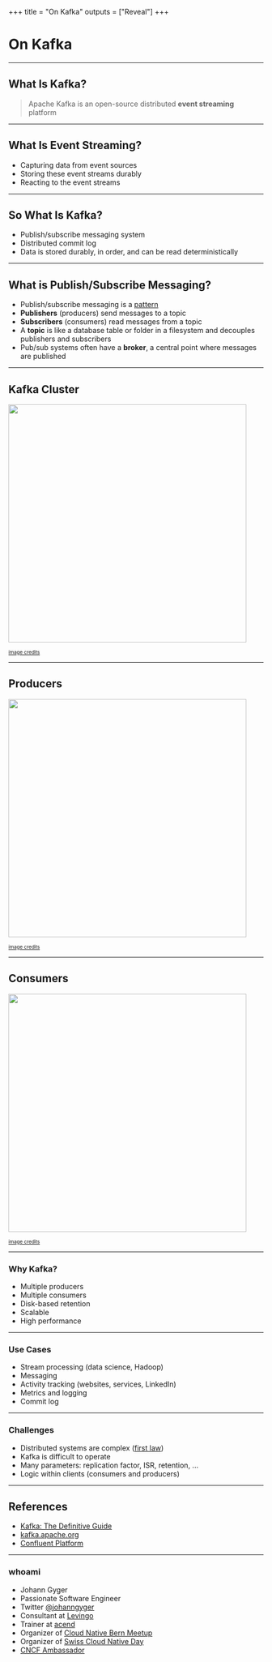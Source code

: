 +++
title = "On Kafka"
outputs = ["Reveal"]
+++

# On Kafka

---

## What Is Kafka?

> Apache Kafka is an open-source distributed **event streaming** platform

---

## What Is Event Streaming?

- Capturing data from event sources
- Storing these event streams durably
- Reacting to the event streams

---

## So What Is Kafka?

- Publish/subscribe messaging system
- Distributed commit log
- Data is stored durably, in order, and can be read deterministically

---

## What is Publish/Subscribe Messaging?

- Publish/subscribe messaging is a [pattern](https://www.enterpriseintegrationpatterns.com/patterns/messaging/PublishSubscribeChannel.html)
- **Publishers** (producers) send messages to a topic
- **Subscribers** (consumers) read messages from a topic
- A **topic** is like a database table or folder in a filesystem and decouples publishers and subscribers
- Pub/sub systems often have a **broker**, a central point where messages are published

---

## Kafka Cluster

<img src="images/kafka_cluster.png" height="470">

<sup><sup>[image credits](https://learning.oreilly.com/library/view/kafka-the-definitive/9781492043072/assets/ktdg_0107.png)</sup></sup>

---

## Producers

<img src="images/topic_producers.png" height="470">

<sup><sup>[image credits](https://learning.oreilly.com/library/view/kafka-the-definitive/9781492043072/assets/ktdg_0105.png)</sup></sup>

---

## Consumers

<img src="images/topic_consumers.png" height="470">

<sup><sup>[image credits](https://learning.oreilly.com/library/view/kafka-the-definitive/9781492043072/assets/ktdg_0106.png)</sup></sup>

---

### Why Kafka?

- Multiple producers
- Multiple consumers
- Disk-based retention
- Scalable
- High performance

---

### Use Cases

- Stream processing (data science, Hadoop)
- Messaging
- Activity tracking (websites, services, LinkedIn)
- Metrics and logging
- Commit log

---

### Challenges

- Distributed systems are complex ([first law](https://martinfowler.com/bliki/FirstLaw.html))
- Kafka is difficult to operate
- Many parameters: replication factor, ISR, retention, ...
- Logic within clients (consumers and producers)

---

## References

- [Kafka: The Definitive Guide](https://learning.oreilly.com/library/view/kafka-the-definitive/9781492043072/)
- [kafka.apache.org](https://kafka.apache.org)
- [Confluent Platform](https://docs.confluent.io/platform/current/overview.html)

---

### whoami

- Johann Gyger
- Passionate Software Engineer
- Twitter [@johanngyger](https://twitter.com/johanngyger)
- Consultant at [Levingo](https://levingo.ch/)
- Trainer at [acend](https://acend.ch/)
- Organizer of [Cloud Native Bern Meetup](https://www.meetup.com/cloudnativebern)
- Organizer of [Swiss Cloud Native Day](https://cloudnativeday.ch)
- [CNCF Ambassador](https://www.cncf.io/people/ambassadors/)
